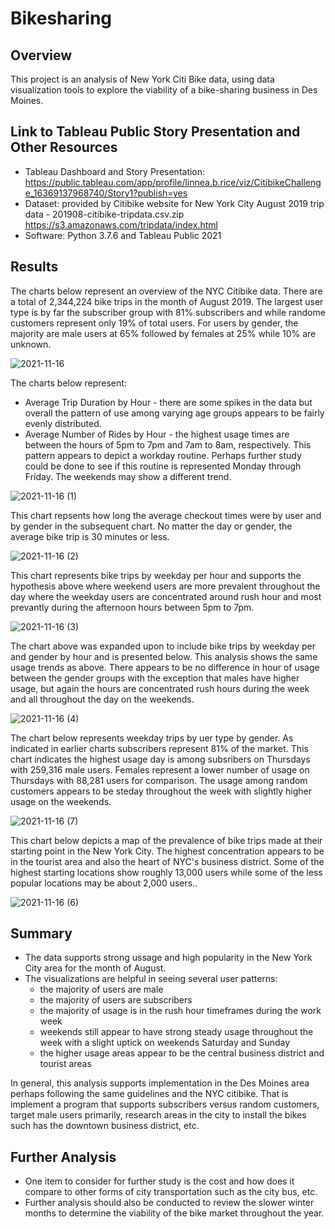 # Bikesharing

## Overview

This project is an analysis of New York Citi Bike data, using data visualization tools to explore the viability of a bike-sharing business in Des Moines.

## Link to Tableau Public Story Presentation and Other Resources

* Tableau Dashboard and Story Presentation:  https://public.tableau.com/app/profile/linnea.b.rice/viz/CitibikeChallenge_16369137968740/Story1?publish=yes
* Dataset: provided by Citibike website for New York City August 2019 trip data - 201908-citibike-tripdata.csv.zip
https://s3.amazonaws.com/tripdata/index.html
* Software:  Python 3.7.6 and Tableau Public 2021

## Results

The charts below represent an overview of the NYC Citibike data.  There are a total of 2,344,224 bike trips in the month of August 2019.  The largest user type is by far the subscriber group with 81% subscribers and while randome customers represent only 19% of total users.  For users by gender, the majority are male users at 65% followed by females at 25% while 10% are unknown.   

![2021-11-16](https://user-images.githubusercontent.com/35401581/142051419-3a3d144b-4087-424c-b5ef-4a8611b244ef.png)

The charts below represent:
* Average Trip Duration by Hour - there are some spikes in the data but overall the pattern of use among varying age groups appears to be fairly evenly distributed.
* Average Number of Rides by Hour - the highest usage times are between the hours of 5pm to 7pm and 7am to 8am, respectively.  This pattern appears to depict a workday routine.  Perhaps further study could be done to see if this routine is represented Monday through Friday.  The weekends may show a different trend. 

![2021-11-16 (1)](https://user-images.githubusercontent.com/35401581/142044297-4812ccb1-bec5-4fee-9d7e-54215154f033.png)

This chart repsents how long the average checkout times were by user and by gender in the subsequent chart.  No matter the day or gender, the average bike trip is 30 minutes or less.

![2021-11-16 (2)](https://user-images.githubusercontent.com/35401581/142045097-ec9d0871-57db-4e07-8d86-e20bd547208a.png)

This chart represents bike trips by weekday per hour and supports the hypothesis above where weekend users are more prevalent throughout the day where the weekday users are concentrated around rush hour and most prevantly during the afternoon hours between 5pm to 7pm.

![2021-11-16 (3)](https://user-images.githubusercontent.com/35401581/142045119-ede70bac-4cdb-4662-92b0-6f48bdfb3c1b.png)

The chart above was expanded upon to include bike trips by weekday per and gender by hour and is presented below.  This analysis shows the same usage trends as above.  There appears to be no difference in hour of usage between the gender groups with the exception that males have higher usage, but again the hours are concentrated rush hours during the week and all throughout the day on the weekends.

![2021-11-16 (4)](https://user-images.githubusercontent.com/35401581/142045133-0c717b01-60d8-4b03-b320-717e83e64b88.png)

The chart below represents weekday trips by uer type by gender.  As indicated in earlier charts subscribers represent 81% of the market.  This chart indicates the highest usage day is among subsribers on Thursdays with 259,316 male users.  Females represent a lower number of usage on Thursdays with 88,281 users for comparison.  The usage among random customers appears to be steday throughout the week with slightly higher usage on the weekends. 

![2021-11-16 (7)](https://user-images.githubusercontent.com/35401581/142045160-348d8ada-e389-4e88-8bbd-7afe2ce82a44.png)

This chart below depicts a map of the prevalence of bike trips made at their starting point in the New York City.  The highest concentration appears to be in the tourist area and also the heart of NYC's business district.  Some of the highest starting locations show roughly 13,000 users while some of the less popular locations may be about 2,000 users..   

![2021-11-16 (6)](https://user-images.githubusercontent.com/35401581/142045172-ac8ef3a8-2b6f-455d-b889-aedc6ca3c961.png)

## Summary
* The data supports strong ussage and high popularity in the New York City area for the month of August.
* The visualizations are helpful in seeing several user patterns:
    - the majority of users are male
    - the majority of users are subscribers
    - the majority of usage is in the rush hour timeframes during the work week
    - weekends still appear to have strong steady usage throughout the week with a slight uptick on weekends Saturday and Sunday
    - the higher usage areas appear to be the central business district and tourist areas

In general, this analysis supports implementation in the Des Moines area perhaps following the same guidelines and the NYC citibike.  That is implement a program that supports subscribers versus random customers, target male users primarily, research areas in the city to install the bikes such has the downtown business district, etc.

## Further Analysis
* One item to consider for further study is the cost and how does it compare to other forms of city transportation such as the city bus, etc.
* Further analysis should also be conducted to review the slower winter months to determine the viability of the bike market throughout the year.         
